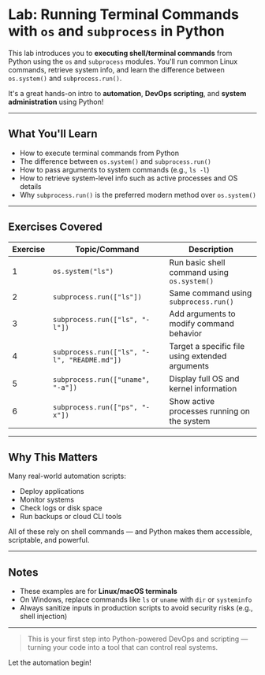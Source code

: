 # Lab: Running Terminal Commands with `os` and `subprocess` in Python

This lab introduces you to **executing shell/terminal commands** from Python using the `os` and `subprocess` modules. You'll run common Linux commands, retrieve system info, and learn the difference between `os.system()` and `subprocess.run()`.

It's a great hands-on intro to **automation**, **DevOps scripting**, and **system administration** using Python!

---

## What You'll Learn

- How to execute terminal commands from Python  
- The difference between `os.system()` and `subprocess.run()`  
- How to pass arguments to system commands (e.g., `ls -l`)  
- How to retrieve system-level info such as active processes and OS details  
- Why `subprocess.run()` is the preferred modern method over `os.system()`

---

## Exercises Covered

| Exercise | Topic/Command                             | Description                                      |
|----------|-------------------------------------------|--------------------------------------------------|
| 1        | `os.system("ls")`                         | Run basic shell command using `os.system()`      |
| 2        | `subprocess.run(["ls"])`                  | Same command using `subprocess.run()`            |
| 3        | `subprocess.run(["ls", "-l"])`            | Add arguments to modify command behavior         |
| 4        | `subprocess.run(["ls", "-l", "README.md"])` | Target a specific file using extended arguments |
| 5        | `subprocess.run(["uname", "-a"])`         | Display full OS and kernel information           |
| 6        | `subprocess.run(["ps", "-x"])`            | Show active processes running on the system      |

---

## Why This Matters

Many real-world automation scripts:
- Deploy applications
- Monitor systems
- Check logs or disk space
- Run backups or cloud CLI tools

All of these rely on shell commands — and Python makes them accessible, scriptable, and powerful.

---

## Notes

- These examples are for **Linux/macOS terminals**  
- On Windows, replace commands like `ls` or `uname` with `dir` or `systeminfo`  
- Always sanitize inputs in production scripts to avoid security risks (e.g., shell injection)

---

> This is your first step into Python-powered DevOps and scripting — turning your code into a tool that can control real systems.

Let the automation begin!

